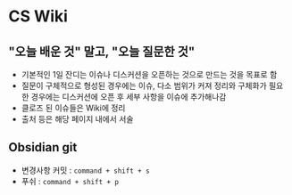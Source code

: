 # CS Wiki

## "오늘 배운 것" 말고, "오늘 질문한 것"
- 기본적인 1일 잔디는 이슈나 디스커션을 오픈하는 것으로 만드는 것을 목표로 함
- 질문이 구체적으로 형성된 경우에는 이슈, 다소 범위가 커져 정리와 구체화가 필요한 경우에는 디스커션에 오픈 후 세부 사항을 이슈에 추가해나감
- 클로즈 된 이슈들은 Wiki에 정리
- 출처 등은 해당 페이지 내에서 서술



## Obsidian git
- 변경사항 커밋 : `command + shift + s`
- 푸쉬 : `command + shift + p`
